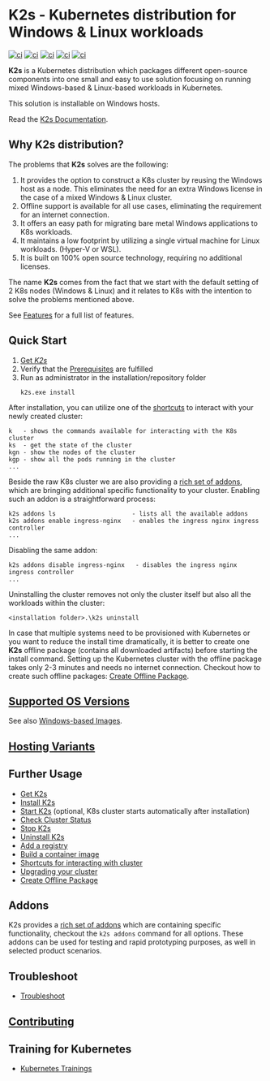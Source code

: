 <!--
SPDX-FileCopyrightText: © 2023 Siemens Healthcare GmbH

SPDX-License-Identifier: MIT
-->

# K2s - Kubernetes distribution for Windows & Linux workloads
[![ci](https://github.com/Siemens-Healthineers/K2s/actions/workflows/ci-reuse-checks.yml/badge.svg)](https://github.com/Siemens-Healthineers/K2s/actions/workflows/ci-reuse-checks.yml)
[![ci](https://github.com/Siemens-Healthineers/K2s/actions/workflows/ci-unit-tests.yml/badge.svg)](https://github.com/Siemens-Healthineers/K2s/actions/workflows/ci-unit-tests.yml)
[![ci](https://github.com/Siemens-Healthineers/K2s/actions/workflows/build-k2s-cli.yml/badge.svg)](https://github.com/Siemens-Healthineers/K2s/actions/workflows/build-k2s-cli.yml)
[![ci](https://github.com/Siemens-Healthineers/K2s/actions/workflows/build-k2s-artifacts.yml/badge.svg)](https://github.com/Siemens-Healthineers/K2s/actions/workflows/build-k2s-artifacts.yml)
[![ci](https://github.com/Siemens-Healthineers/K2s/actions/workflows/build-docs.yml/badge.svg)](https://github.com/Siemens-Healthineers/K2s/actions/workflows/build-docs.yml)

**K2s** is a Kubernetes distribution which packages different open-source components into one small and easy to use solution focusing on running mixed Windows-based & Linux-based workloads in Kubernetes. 

This solution is installable on Windows hosts.

Read the [K2s Documentation](https://siemens-healthineers.github.io/K2s/).

## Why **K2s** distribution?
The problems that **K2s** solves are the following:
1. It provides the option to construct a K8s cluster by reusing the Windows host as a node. This eliminates the need for an extra Windows license in the case of a mixed Windows & Linux cluster.
2. Offline support is available for all use cases, eliminating the requirement for an internet connection.
3. It offers an easy path for migrating bare metal Windows applications to K8s workloads.
4. It maintains a low footprint by utilizing a single virtual machine for Linux workloads. (Hyper-V or WSL).
5. It is built on 100% open source technology, requiring no additional licenses.

The name **K2s** comes from the fact that we start with the default setting of 2 K8s nodes (Windows & Linux) and it relates to K8s with the intention to solve the problems mentioned above.

See [Features](/doc/K8s_Features.md) for a full list of features.

## Quick Start
1. [Get *K2s*](docs/op-manual/get-k2s.md)
3. Verify that the [Prerequisites](docs/op-manual/installation.md#prerequisites) are fulfilled
4. Run as administrator in the installation/repository folder
    ```console
    k2s.exe install
    ```

After installation, you can utilize one of the [shortcuts](./doc/K8s_Shortcuts.md) to interact with your newly created cluster:
```
k   - shows the commands available for interacting with the K8s cluster
ks  - get the state of the cluster
kgn - show the nodes of the cluster
kgp - show all the pods running in the cluster
...
```

Beside the raw K8s cluster we are also providing a [rich set of addons](./addons/README.md), which are bringing additional specific functionality to your cluster.
Enabling such an addon is a straightforward process:
```
k2s addons ls                     - lists all the available addons
k2s addons enable ingress-nginx   - enables the ingress nginx ingress controller
...
```
Disabling the same addon:
```
k2s addons disable ingress-nginx   - disables the ingress nginx ingress controller
...
```

Uninstalling the cluster removes not only the cluster itself but also all the workloads within the cluster:
```
<installation folder>.\k2s uninstall
```

In case that multiple systems need to be provisioned with Kubernetes or you want to reduce the install time dramatically, it is better to create one **K2s** offline package (contains all downloaded artifacts) before starting the install command.
Setting up the Kubernetes cluster with the offline package takes only 2-3 minutes and needs no internet connection.
Checkout how to create such offline packages: [Create Offline Package](docs/op-manual/create-offline-package.md).

## [Supported OS Versions](docs/op-manual/os-support.md)
See also [Windows-based Images](./smallsetup/ps-modules/windows-support/README.md).

## [Hosting Variants](docs/user-guide/hosting-variants.md)

## Further Usage
- [Get K2s](docs/op-manual/get-k2s.md)
- [Install K2s](docs/op-manual/installation.md)
- [Start K2s](docs/op-manual/start-k2s.md) (optional, K8s cluster starts automatically after installation)
- [Check Cluster Status](docs/op-manual/check-k2s-status.md)
- [Stop K2s](docs/op-manual/stop-k2s.md)
- [Uninstall K2s](docs/op-manual/deinstallation.md)
- [Add a registry](doc/K8s_AddRegistry.md)
- [Build a container image](doc/K8s_BuildingAContainer.md)
- [Shortcuts for interacting with cluster](doc/K8s_Shortcuts.md)
- [Upgrading your cluster](doc/K8s_Upgrade.md)
- [Create Offline Package](docs/op-manual/create-offline-package.md)

## Addons
K2s provides a [rich set of addons](./addons/README.md) which are containing specific functionality, checkout the ```k2s addons``` command for all options.
These addons can be used for testing and rapid prototyping purposes, as well in selected product scenarios.

## Troubleshoot
- [Troubleshoot](doc/K8s_Troubleshoot.md)

## [Contributing](docs/dev-guide/contributing/index.md)

## Training for Kubernetes
- [Kubernetes Trainings](doc/K8s_Trainings.md)

